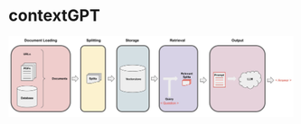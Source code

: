 # contextGPT
![ContextGPT Workflow](https://github.com/kksahay/contextGPT/blob/main/download.jpeg)

